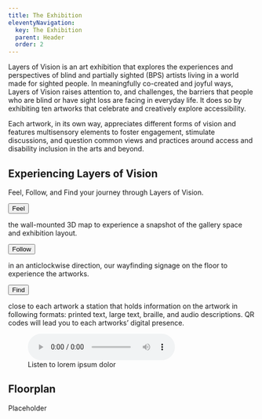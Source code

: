 ```yaml
---
title: The Exhibition
eleventyNavigation:
  key: The Exhibition
  parent: Header
  order: 2
---
```


Layers of Vision is an art exhibition that explores the experiences and perspectives of blind and partially sighted (BPS) artists living in a world made for sighted people. In meaningfully co-created and joyful ways, Layers of Vision raises attention to, and challenges, the barriers that people who are blind or have sight loss are facing in everyday life. It does so by
exhibiting ten artworks that celebrate and creatively explore accessibility.

Each artwork, in its own way, appreciates different forms of vision and features multisensory elements to foster engagement, stimulate discussions, and question common views and practices around access and disability inclusion in the arts and beyond.

## Experiencing Layers of Vision

Feel, Follow, and Find your journey through Layers of Vision.

<button class="button disabled inverted">Feel</button>

the wall-mounted 3D map to experience a snapshot of the gallery space and exhibition layout.

<button class="button disabled inverted">Follow</button>

in an anticlockwise direction, our wayfinding signage on the floor to
experience the artworks.

<button class="button disabled inverted">Find</button>

close to each artwork a station that holds information on the artwork in
following formats: printed text, large text, braille, and audio descriptions. QR codes will lead you to each artworks’ digital presence.

<!-- Audio block -->
<figure>
  <audio controls src="/media/file.mp3">
    <a href="/media/file.mp3">Download audio</a>
  </audio>
  <figcaption>Listen to lorem ipsum dolor</figcaption>
</figure>

## Floorplan

Placeholder
